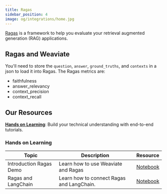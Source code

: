 ```yaml
---
title: Ragas
sidebar_position: 4
image: og/integrations/home.jpg
---
```

[Ragas](https://docs.ragas.io/en/stable/) is a framework to help you evaluate your retrieval augmented generation (RAG) applications.

## Ragas and Weaviate 
You'll need to store the `question`, `answer`, `ground_truths`, and `contexts` in a json to load it into Ragas. The Ragas metrics are:
* faithfulness
* answer_relevancy
* context_precision
* context_recall

## Our Resources 
[**Hands on Learning**](#hands-on-learning): Build your technical understanding with end-to-end tutorials.

### Hands on Learning

| Topic | Description | Resource | 
| --- | --- | --- |
| Introduction Ragas Demo | Learn how to use Weaviate and Ragas | [Notebook](https://github.com/weaviate/recipes/blob/main/integrations/observability-and-evaluation/ragas/ragas-demo.ipynb) | 
| Ragas and LangChain | Learn how to connect Ragas and LangChain. | [Notebook](https://github.com/weaviate/recipes/blob/main/integrations/observability-and-evaluation/ragas/RAGAs-RAG-langchain.ipynb) |